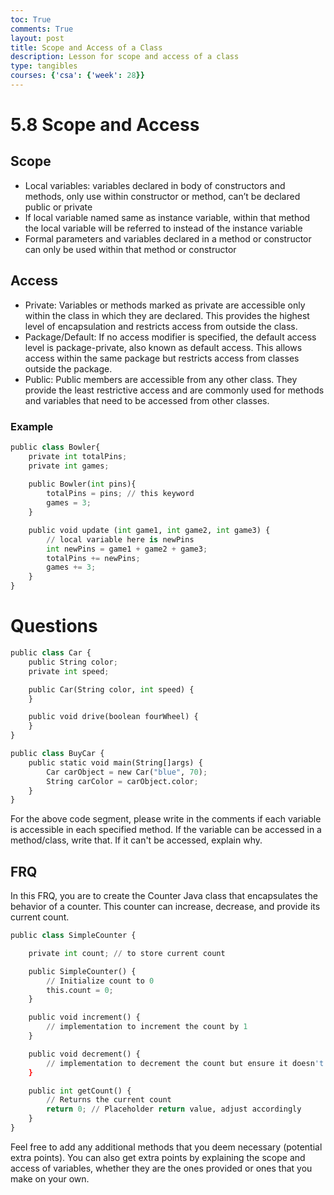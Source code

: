 ```yaml
---
toc: True
comments: True
layout: post
title: Scope and Access of a Class
description: Lesson for scope and access of a class
type: tangibles
courses: {'csa': {'week': 28}}
---
```


# 5.8 Scope and Access

## Scope

- Local variables: variables declared in body of constructors and methods, only use within constructor or method, can’t be declared public or private
- If local variable named same as instance variable, within that method the local variable will be referred to instead of the instance variable
- Formal parameters and variables declared in a method or constructor can only be used within that method or constructor

## Access 

- Private: Variables or methods marked as private are accessible only within the class in which they are declared. This provides the highest level of encapsulation and restricts access from outside the class.
- Package/Default: If no access modifier is specified, the default access level is package-private, also known as default access. This allows access within the same package but restricts access from classes outside the package.
- Public: Public members are accessible from any other class. They provide the least restrictive access and are commonly used for methods and variables that need to be accessed from other classes.

### Example


```python
public class Bowler{
    private int totalPins;
    private int games;
   
    public Bowler(int pins){
        totalPins = pins; // this keyword
        games = 3;
    }

    public void update (int game1, int game2, int game3) {
        // local variable here is newPins
        int newPins = game1 + game2 + game3;
        totalPins += newPins;
        games += 3;
    }
}
```

# Questions


```python
public class Car {
    public String color;
    private int speed;

    public Car(String color, int speed) {
    }

    public void drive(boolean fourWheel) {
    }
}

public class BuyCar {
    public static void main(String[]args) {
        Car carObject = new Car("blue", 70);
        String carColor = carObject.color;
    }
}

```

For the above code segment, please write in the comments if each variable is accessible in each specified method. If the variable can be accessed in a method/class, write that. If it can't be accessed, explain why. 

## FRQ

In this FRQ, you are to create the Counter Java class that encapsulates the behavior of a counter. This counter can increase, decrease, and provide its current count. 


```python
public class SimpleCounter {

    private int count; // to store current count

    public SimpleCounter() {
        // Initialize count to 0
        this.count = 0;
    }

    public void increment() {
        // implementation to increment the count by 1
    }

    public void decrement() {
        // implementation to decrement the count but ensure it doesn't go below 0
    }

    public int getCount() {
        // Returns the current count
        return 0; // Placeholder return value, adjust accordingly
    }
}
```

Feel free to add any additional methods that you deem necessary (potential extra points). You can also get extra points by explaining the scope and access of variables, whether they are the ones provided or ones that you make on your own. 
